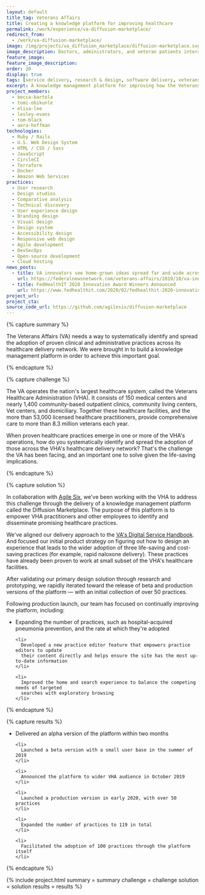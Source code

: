 ```yaml
---
layout: default
title_tag: Veterans Affairs
title: Creating a knowledge platform for improving healthcare
permalink: /work/experience/va-diffusion-marketplace/
redirect_from:
  - /work/va-diffusion-marketplace/
image: /img/projects/va_diffusion_marketplace/diffusion-marketplace.svg
image_description: Doctors, administrators, and veteran patients interacting through digital panes.
feature_image:
feature_image_description:
order: 20
display: true
tags: [service delivery, research & design, software delivery, veterans, healthcare, becca bartola, lesley evans, tom black, aera hoffman, tomi obikunle, elisa lee]
excerpt: A knowledge management platform for improving how the Veterans Affairs delivers healthcare to veterans through the dissemination of promising clinical and administrative practices.
project_members:
  - becca-bartola
  - tomi-obikunle
  - elisa-lee
  - lesley-evans
  - tom-black
  - aera-hoffman
technologies:
  - Ruby / Rails
  - U.S. Web Design System
  - HTML / CSS / Sass
  - JavaScript
  - CircleCI
  - Terraform
  - Docker
  - Amazon Web Services
practices:
  - User research
  - Design studios
  - Comparative analysis
  - Technical discovery
  - User experience design
  - Branding design
  - Visual design
  - Design system
  - Accessibility design
  - Responsive web design
  - Agile development
  - DevSecOps
  - Open-source development
  - Cloud hosting
news_posts:
  - title: VA innovators see home-grown ideas spread far and wide across veterans health network
    url: https://federalnewsnetwork.com/veterans-affairs/2019/10/va-innovators-see-home-grown-ideas-spread-far-and-wide-across-veterans-health-network/
  - title: FedHealthIT 2020 Innovation Award Winners Announced
    url: https://www.fedhealthit.com/2020/02/fedhealthit-2020-innovation-award-winners-announced/
project_url:
project_cta:
source_code_url: https://github.com/agilesix/diffusion-marketplace
---
```


{% capture summary %}
  <p>
    The Veterans Affairs (VA) needs a way to systematically identify and spread the
    adoption of proven clinical and administrative practices across its healthcare
    delivery network. We were brought in to build a knowledge management platform
    in order to achieve this important goal.
  </p>
{% endcapture %}

{% capture challenge %}
  <p>
    The VA operates the nation's largest healthcare system, called
    the Veterans Healthcare Administration (VHA). It consists of 150 medical
    centers and nearly 1,400 community-based outpatient clinics, community
    living centers, Vet centers, and domiciliary. Together these healthcare
    facilities, and the more than 53,000 licensed healthcare practitioners,
    provide comprehensive care to more than 8.3 million veterans each year.
  </p>

  <p>
    When proven healthcare practices emerge in one or more of the VHA's operations,
    how do you systematically identify and spread the adoption of those across the
    VHA's healthcare delivery network? That's the challenge the VA has been facing,
    and an important one to solve given the life-saving implications.
  </p>
{% endcapture %}

{% capture solution %}
  <p>
    In collaboration with <a href="https://agile6.com/">Agile Six</a>, we've been
    working with the VHA to address this challenge through the delivery of a knowledge management
    platform called the Diffusion Marketplace. The purpose of this platform is to empower VHA
    practitioners and other employees to identify and disseminate promising healthcare practices.
  </p>

  <p>
    We've aligned our delivery approach to the <a href="https://department-of-veterans-affairs.github.io/va-digital-service-handbook/digital-standards">VA's Digital Service Handbook</a>.
    And focused our initial product strategy on figuring out how to design an
    experience that leads to the wider adoption of three life-saving and cost-saving
    practices (for example, rapid naloxone delivery). These practices have already been
    proven to work at small subset of the VHA's healthcare facilities.
  </p>

  <p>
    After validating our primary design solution through research and prototyping,
    we rapidly iterated toward the release of beta and production versions of the
    platform &mdash; with an initial collection of over 50 practices.
  </p>

  <p>
    Following production launch, our team has focused on continually improving the platform,
    including:
  </p>

  <ul>
    <li>
      Expanding the number of practices, such as hospital-acquired pneumonia prevention,
      and the rate at which they're adopted
    </li>

    <li>
      Developed a new practice editor feature that empowers practice editors to update
      their content directly and helps ensure the site has the most up-to-date information
    </li>

    <li>
      Improved the home and search experience to balance the competing needs of targeted
      searches with exploratory browsing
    </li>
  </ul>
{% endcapture %}

{% capture results %}
  <ul>
    <li>
      Delivered an alpha version of the platform within two months
    </li>

    <li>
      Launched a beta version with a small user base in the summer of 2019
    </li>

    <li>
      Announced the platform to wider VHA audience in October 2019
    </li>

    <li>
      Launched a production version in early 2020, with over 50 practices
    </li>

    <li>
      Expanded the number of practices to 119 in total
    </li>

    <li>
      Facilitated the adoption of 100 practices through the platform itself
    </li>
  </ul>
{% endcapture %}

{% include project.html
  summary = summary
  challenge = challenge
  solution = solution
  results = results
%}
